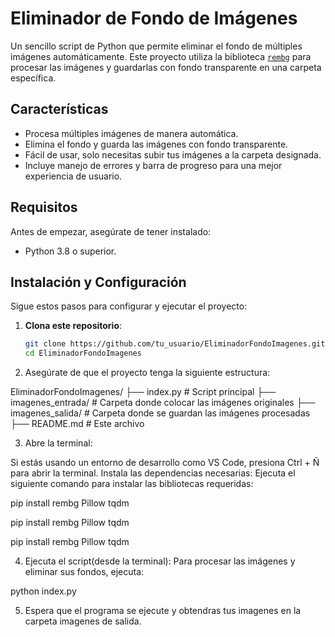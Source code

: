 # Eliminador de Fondo de Imágenes

Un sencillo script de Python que permite eliminar el fondo de múltiples imágenes automáticamente. Este proyecto utiliza la biblioteca [`rembg`](https://github.com/danielgatis/rembg) para procesar las imágenes y guardarlas con fondo transparente en una carpeta específica.

## Características
- Procesa múltiples imágenes de manera automática.
- Elimina el fondo y guarda las imágenes con fondo transparente.
- Fácil de usar, solo necesitas subir tus imágenes a la carpeta designada.
- Incluye manejo de errores y barra de progreso para una mejor experiencia de usuario.

## Requisitos
Antes de empezar, asegúrate de tener instalado:
- Python 3.8 o superior.

## Instalación y Configuración
Sigue estos pasos para configurar y ejecutar el proyecto:

1. **Clona este repositorio**:
   ```bash
   git clone https://github.com/tu_usuario/EliminadorFondoImagenes.git
   cd EliminadorFondoImagenes

 2. Asegúrate de que el proyecto tenga la siguiente estructura:

EliminadorFondoImagenes/
├── index.py              # Script principal
├── imagenes_entrada/     # Carpeta donde colocar las imágenes originales
├── imagenes_salida/      # Carpeta donde se guardan las imágenes procesadas
├── README.md             # Este archivo

3. Abre la terminal:

Si estás usando un entorno de desarrollo como VS Code, presiona Ctrl + Ñ para abrir la terminal.
Instala las dependencias necesarias: Ejecuta el siguiente comando para instalar las bibliotecas requeridas:

pip install rembg Pillow tqdm

pip install rembg Pillow tqdm

pip install rembg Pillow tqdm

4. Ejecuta el script(desde la terminal): Para procesar las imágenes y eliminar sus fondos, ejecuta:

python index.py

5. Espera que el programa se ejecute y obtendras tus imagenes en la carpeta imagenes de salida. 




